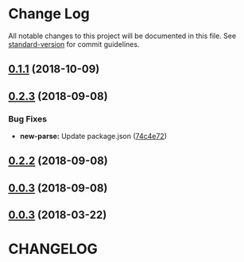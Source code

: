 # Change Log

All notable changes to this project will be documented in this file. See [standard-version](https://github.com/conventional-changelog/standard-version) for commit guidelines.

<a name="0.1.1"></a>
## [0.1.1](https://github.com/buefy/nuxt-buefy/compare/v0.2.3...v0.1.1) (2018-10-09)



<a name="0.2.3"></a>
## [0.2.3](https://github.com/buefy/nuxt-buefy/compare/v0.2.2...v0.2.3) (2018-09-08)


### Bug Fixes

* **new-parse:** Update package.json ([74c4e72](https://github.com/buefy/nuxt-buefy/commit/74c4e72))



<a name="0.2.2"></a>
## [0.2.2](https://github.com/buefy/nuxt-buefy/compare/v0.2.1...v0.2.2) (2018-09-08)

<a name="0.2.1"></a>
## [0.0.3](https://github.com/buefy/nuxt-buefy/compare/v0.0.2...v0.2.1) (2018-09-08)

<a name="0.0.3"></a>
## [0.0.3](https://github.com/buefy/nuxt-buefy/compare/v0.0.2...v0.0.3) (2018-03-22)
# CHANGELOG
